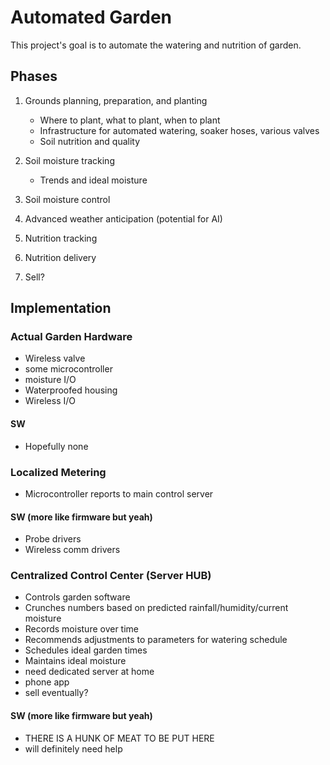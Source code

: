 # Automated Garden
This project's goal is to automate the watering and nutrition of garden.

## Phases
1. Grounds planning, preparation, and planting
   * Where to plant, what to plant, when to plant
   * Infrastructure for automated watering, soaker hoses, various valves
   * Soil nutrition and quality
2. Soil moisture tracking
   * Trends and ideal moisture

3. Soil moisture control
4. Advanced weather anticipation (potential for AI)
5. Nutrition tracking
6. Nutrition delivery
7. Sell?

## Implementation

### Actual Garden Hardware
- Wireless valve
- some microcontroller
- moisture I/O
- Waterproofed housing
- Wireless I/O

#### SW
- Hopefully none

### Localized Metering
- Microcontroller reports to main control server

#### SW (more like firmware but yeah)
- Probe drivers
- Wireless comm drivers

### Centralized Control Center (Server HUB)
- Controls garden software
- Crunches numbers based on predicted rainfall/humidity/current moisture
- Records moisture over time
- Recommends adjustments to parameters for watering schedule
- Schedules ideal garden times
- Maintains ideal moisture
- need dedicated server at home
- phone app
- sell eventually?

#### SW (more like firmware but yeah)
- THERE IS A HUNK OF MEAT TO BE PUT HERE
- will definitely need help






